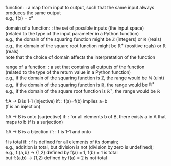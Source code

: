 function:
: a map from input to output,
  such that the same input always produces the same output \
  e.g., f(x) = x²

domain of a function:
: the set of possible inputs (the input space) \
  (related to the type of the input parameter in a Python function) \
  e.g., the domain of the squaring function might be $\mathbb{Z}$ (integers) 
  or $\mathbb{R}$ (reals) \
  e.g., the domain of the square root function might be $\mathbb{R}^+$ 
  (positive reals) or $\mathbb{R}$ (reals) \
  note that the choice of domain affects the interpretation of the function

range of a function:
: a set that contains all outputs of the function \
  (related to the type of the return value in a Python function) \
  e.g., if the domain of the squaring function is $\mathbb{Z}$, 
  the range would be $\mathbb{N}$ (uint) \
  e.g,. if the domain of the squaring function is $\mathbb{R}$, 
  the range would be $\mathbb{R}^+$ \
  e.g., if the domain of the square root function is $\mathbb{R}^+$, 
  the range would be $\mathbb{R}$

f:A → B is 1-1 (injective) if:
: f(a)=f(b) implies a=b    
  (f is an injection)

f:A → B is onto (surjective) if:
: for all elements b of B, there exists a in A that maps to b
  (f is a surjection)

f:A → B is a bijection if:
: f is 1-1 and onto

f is total if:
: f is defined for all elements of its domain; \
  e.g., addition is total, but division is not (division by zero is undefined);\
  e.g., f:{a,b} → {1,2} defined by f(a) = 1, f(b) = 1 is total \
  but   f:{a,b} → {1,2} defined by f(a) = 2 is not total


